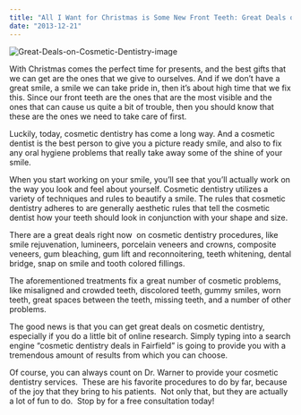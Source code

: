 ```yaml
---
title: "All I Want for Christmas is Some New Front Teeth: Great Deals on Cosmetic Dentistry"
date: "2013-12-21"
---
```


![Great-Deals-on-Cosmetic-Dentistry-image](/images/Great-Deals-on-Cosmetic-Dentistry-image-300x240.jpg)

With Christmas comes the perfect time for presents, and the best gifts that we can get are the ones that we give to ourselves. And if we don’t have a great smile, a smile we can take pride in, then it’s about high time that we fix this. Since our front teeth are the ones that are the most visible and the ones that can cause us quite a bit of trouble, then you should know that these are the ones we need to take care of first.

Luckily, today, cosmetic dentistry has come a long way. And a cosmetic dentist is the best person to give you a picture ready smile, and also to fix any oral hygiene problems that really take away some of the shine of your smile.

When you start working on your smile, you’ll see that you’ll actually work on the way you look and feel about yourself. Cosmetic dentistry utilizes a variety of techniques and rules to beautify a smile. The rules that cosmetic dentistry adheres to are generally aesthetic rules that tell the cosmetic dentist how your teeth should look in conjunction with your shape and size.

There are a great deals right now  on cosmetic dentistry procedures, like smile rejuvenation, lumineers, porcelain veneers and crowns, composite veneers, gum bleaching, gum lift and reconnoitering, teeth whitening, dental bridge, snap on smile and tooth colored fillings.

The aforementioned treatments fix a great number of cosmetic problems, like misaligned and crowded teeth, discolored teeth, gummy smiles, worn teeth, great spaces between the teeth, missing teeth, and a number of other problems.

The good news is that you can get great deals on cosmetic dentistry, especially if you do a little bit of online research. Simply typing into a search engine “cosmetic dentistry deals in Fairfield” is going to provide you with a tremendous amount of results from which you can choose.

Of course, you can always count on Dr. Warner to provide your cosmetic dentistry services.  These are his favorite procedures to do by far, because of the joy that they bring to his patients.  Not only that, but they are actually a lot of fun to do.  Stop by for a free consultation today!
